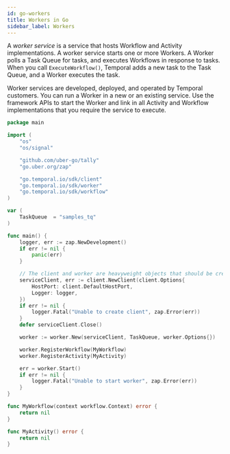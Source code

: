 ```yaml
---
id: go-workers
title: Workers in Go
sidebar_label: Workers
---
```


A _worker service_ is a service that hosts Workflow and Activity implementations.
A worker service starts one or more Workers.
A Worker polls a Task Queue for tasks, and executes Workflows in response to tasks.
When you call `ExecuteWorkflow()`, Temporal adds a new task to the Task Queue, and a Worker executes the task.

Worker services are developed, deployed, and operated by Temporal customers.
You can run a Worker in a new or an existing service.
Use the framework APIs to start the Worker and link in all Activity and Workflow implementations that you require the service to execute.

```go
package main

import (
	"os"
	"os/signal"

	"github.com/uber-go/tally"
	"go.uber.org/zap"

	"go.temporal.io/sdk/client"
	"go.temporal.io/sdk/worker"
	"go.temporal.io/sdk/workflow"
)

var (
	TaskQueue  = "samples_tq"
)

func main() {
	logger, err := zap.NewDevelopment()
	if err != nil {
		panic(err)
	}

	// The client and worker are heavyweight objects that should be created once per process.
	serviceClient, err := client.NewClient(client.Options{
		HostPort: client.DefaultHostPort,
		Logger: logger,
	})
	if err != nil {
		logger.Fatal("Unable to create client", zap.Error(err))
	}
	defer serviceClient.Close()

	worker := worker.New(serviceClient, TaskQueue, worker.Options{})

	worker.RegisterWorkflow(MyWorkflow)
	worker.RegisterActivity(MyActivity)

	err = worker.Start()
	if err != nil {
		logger.Fatal("Unable to start worker", zap.Error(err))
	}
}

func MyWorkflow(context workflow.Context) error {
	return nil
}

func MyActivity() error {
	return nil
}
```
